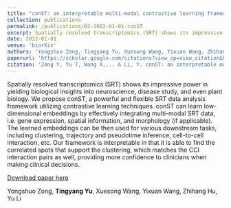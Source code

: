 ```yaml
---
title: "conST: an interpretable multi-modal contrastive learning framework for spatial transcriptomics"
collection: publications
permalink: /publications/02-2022-01-01-conST
excerpt: Spatially resolved transcriptomics (SRT) shows its impressive power in yielding biological insights into neuroscience, disease study, and even plant biology. We propose conST, a powerful and flexible SRT data analysis framework utilizing contrastive learning techniques. conST can learn low-dimensional embeddings by effectively integrating multi-modal SRT data, i.e. gene expression, spatial information, and morphology (if applicable). The learned embeddings can be then used for various downstream tasks, including clustering, trajectory and pseudotime inference, cell-to-cell interaction, etc. Our framework is interpretable in that it is able to find the correlated spots that support the clustering, which matches the CCI interaction pairs as well, providing more confidence to clinicians when making clinical decisions.'
date: 2022-01-01
venue: 'biorXiv'
authors: 'Yongshuo Zong, Tingyang Yu, Xuesong Wang, Yixuan Wang, Zhihang Hu, Yu Li'
paperurl: 'https://scholar.google.com/citations?view_op=view_citation&hl=zh-CN&user=1Cw8oZ4AAAAJ&citation_for_view=1Cw8oZ4AAAAJ:d1gkVwhDpl0C'
citation: 'Zong Y, Yu T, Wang X,... & Li, Y. conST: an interpretable multi-modal contrastive learning framework for spatial transcriptomics[J]. bioRxiv, 2022.'
---
```

Spatially resolved transcriptomics (SRT) shows its impressive power in yielding biological insights into neuroscience, disease study, and even plant biology. We propose conST, a powerful and flexible SRT data analysis framework utilizing contrastive learning techniques. conST can learn low-dimensional embeddings by effectively integrating multi-modal SRT data, i.e. gene expression, spatial information, and morphology (if applicable). The learned embeddings can be then used for various downstream tasks, including clustering, trajectory and pseudotime inference, cell-to-cell interaction, etc. Our framework is interpretable in that it is able to find the correlated spots that support the clustering, which matches the CCI interaction pairs as well, providing more confidence to clinicians when making clinical decisions.

[Download paper here](https://www.biorxiv.org/content/10.1101/2022.01.14.476408v1.full.pdf)

Yongshuo Zong, **Tingyang Yu**, Xuesong Wang, Yixuan Wang, Zhihang Hu, Yu Li